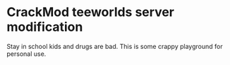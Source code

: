 # CrackMod teeworlds server modification

Stay in school kids and drugs are bad.
This is some crappy playground for personal use.
